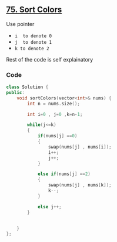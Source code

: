 ## [75. Sort Colors](https://leetcode.com/problems/sort-colors/description/)


Use pointer

- `i  to denote 0`
- `j  to denote 1`
- `k to denote 2`



Rest of the code is self explainatory

### Code 

```cpp
class Solution {
public:
    void sortColors(vector<int>& nums) {
        int n = nums.size();

        int i=0 , j=0 ,k=n-1;

        while(j<=k)
        {
            if(nums[j] ==0)
            {
                swap(nums[j] , nums[i]);
                i++;
                j++;
            }

            else if(nums[j] ==2)
            {
                swap(nums[j] , nums[k]);
                k--;
            }

            else j++;
        }

        
    }
};
```